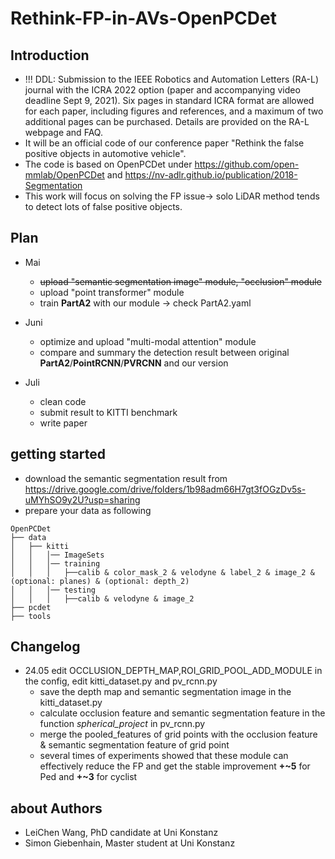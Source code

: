 # Rethink-FP-in-AVs-OpenPCDet

## Introduction 
* !!! DDL: Submission to the IEEE Robotics and Automation Letters (RA-L) journal with the ICRA 2022 option (paper and accompanying video deadline Sept 9, 2021). Six pages in standard ICRA format are allowed for each paper, including figures and references, and a maximum of two additional pages can be purchased. Details are provided on the RA-L webpage and FAQ.
* It will be an official code of our conference paper "Rethink the false positive objects in automotive vehicle". 
* The code is based on OpenPCDet under https://github.com/open-mmlab/OpenPCDet and https://nv-adlr.github.io/publication/2018-Segmentation
* This work will focus on solving the FP issue-> solo LiDAR method tends to detect lots of false positive objects.


## Plan 
* Mai
  * ~~upload "semantic segmentation image" module, "occlusion" module~~
  * upload "point transformer" module
  * train **PartA2** with our module -> check PartA2.yaml

* Juni
  * optimize and upload "multi-modal attention" module
  * compare and summary the detection result between original **PartA2**/**PointRCNN**/**PVRCNN** and our version
  
* Juli
  * clean code 
  * submit result to KITTI benchmark
  * write paper


## getting started
* download the semantic segmentation result from https://drive.google.com/drive/folders/1b98adm66H7gt3fOGzDv5s-uMYhSO9y2U?usp=sharing
* prepare your data as following
```
OpenPCDet
├── data
│   ├── kitti
│   │   │── ImageSets
│   │   │── training
│   │   │   ├──calib & color_mask_2 & velodyne & label_2 & image_2 & (optional: planes) & (optional: depth_2)
│   │   │── testing
│   │   │   ├──calib & velodyne & image_2
├── pcdet
├── tools
```
## Changelog
* 24.05 edit OCCLUSION_DEPTH_MAP,ROI_GRID_POOL_ADD_MODULE in the config, edit kitti_dataset.py and pv_rcnn.py
  * save the depth map and semantic segmentation image in the kitti_dataset.py
  * calculate occlusion feature and semantic segmentation feature in the function _spherical_project_ in pv_rcnn.py
  * merge the pooled_features of grid points with the occlusion feature & semantic segmentation feature of grid point
  * several times of experiments showed that these module can effectively reduce the FP and get the stable improvement **+~5** for Ped and **+~3** for cyclist

## about Authors
* LeiChen Wang, PhD candidate at Uni Konstanz
* Simon Giebenhain, Master student at Uni Konstanz

